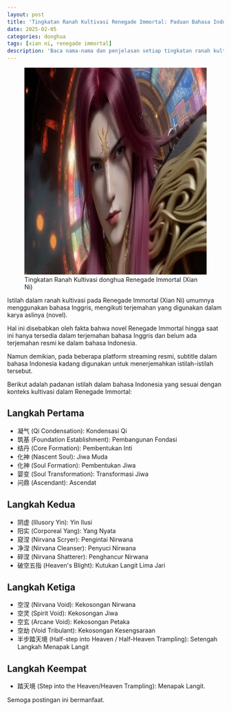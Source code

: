 ```yaml
---
layout: post
title: 'Tingkatan Ranah Kultivasi Renegade Immortal: Paduan Bahasa Indonesia'
date: 2025-02-05
categories: donghua
tags: [xian ni, renegade immortal]
description: 'Baca nama-nama dan penjelasan setiap tingkatan ranah kultivasi Renegade Immortal'
---
```


<figure>
  <img alt="Tingkatan Ranah Kultivasi donghua Renegade Immortal (Xian Ni)" height="480" loading="lazy" src="img/ancient-god-wang-lin.webp" width="1024">
  <figcaption>Tingkatan Ranah Kultivasi donghua Renegade Immortal (Xian Ni)</figcaption>
</figure>

Istilah dalam ranah kultivasi pada Renegade Immortal (Xian Ni) umumnya menggunakan bahasa Inggris, mengikuti terjemahan yang digunakan dalam karya aslinya (novel).  

Hal ini disebabkan oleh fakta bahwa novel Renegade Immortal hingga saat ini hanya tersedia dalam terjemahan bahasa Inggris dan belum ada terjemahan resmi ke dalam bahasa Indonesia.  

Namun demikian, pada beberapa platform streaming resmi, subtitle dalam bahasa Indonesia kadang digunakan untuk menerjemahkan istilah-istilah tersebut.  

Berikut adalah padanan istilah dalam bahasa Indonesia yang sesuai dengan konteks kultivasi dalam Renegade Immortal:

## Langkah Pertama
* 凝气 (Qi Condensation): Kondensasi Qi
* 筑基 (Foundation Establishment): Pembangunan Fondasi
* 结丹 (Core Formation): Pembentukan Inti
* 化神 (Nascent Soul): Jiwa Muda
* 化神 (Soul Formation): Pembentukan Jiwa
* 婴变 (Soul Transformation): Transformasi Jiwa
* 问鼎 (Ascendant): Ascendat

## Langkah Kedua
* 阴虚 (Illusory Yin): Yin Ilusi
* 阳实 (Corporeal Yang): Yang Nyata
* 窥涅 (Nirvana Scryer): Pengintai Nirwana
* 净涅 (Nirvana Cleanser): Penyuci Nirwana
* 碎涅 (Nirvana Shatterer): Penghancur Nirwana
* 破空五指 (Heaven's Blight): Kutukan Langit Lima Jari

## Langkah Ketiga
* 空涅 (Nirvana Void): Kekosongan Nirwana
* 空灵 (Spirit Void): Kekosongan Jiwa
* 空玄 (Arcane Void): Kekosongan Petaka
* 空劫 (Void Tribulant): Kekosongan Kesengsaraan
* 半步踏天境 (Half-step into Heaven / Half-Heaven Trampling): Setengah Langkah Menapak Langit

## Langkah Keempat
* 踏天境 (Step into the Heaven/Heaven Trampling): Menapak Langit.

Semoga postingan ini bermanfaat.